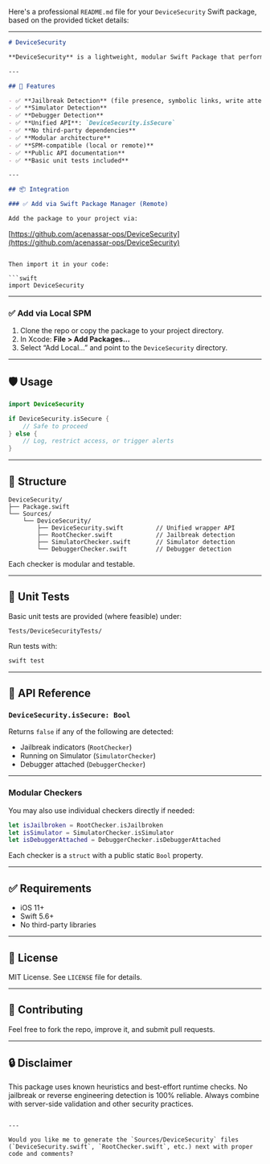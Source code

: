 Here's a professional `README.md` file for your `DeviceSecurity` Swift package, based on the provided ticket details:

---

```markdown
# DeviceSecurity

**DeviceSecurity** is a lightweight, modular Swift Package that performs runtime security checks on iOS devices to detect potential threats such as jailbreaking, simulators, attached debuggers, and reverse engineering tools. It is designed for easy integration and high customizability with no third-party dependencies.

---

## 🚀 Features

- ✅ **Jailbreak Detection** (file presence, symbolic links, write attempts)
- ✅ **Simulator Detection**
- ✅ **Debugger Detection**
- ✅ **Unified API**: `DeviceSecurity.isSecure`
- ✅ **No third-party dependencies**
- ✅ **Modular architecture**
- ✅ **SPM-compatible (local or remote)**
- ✅ **Public API documentation**
- ✅ **Basic unit tests included**

---

## 📦 Integration

### ✅ Add via Swift Package Manager (Remote)

Add the package to your project via:

```

[https://github.com/acenassar-ops/DeviceSecurity](https://github.com/acenassar-ops/DeviceSecurity)

````

Then import it in your code:

```swift
import DeviceSecurity
````

---

### ✅ Add via Local SPM

1. Clone the repo or copy the package to your project directory.
2. In Xcode: **File > Add Packages...**
3. Select “Add Local...” and point to the `DeviceSecurity` directory.

---

## 🛡 Usage

```swift
import DeviceSecurity

if DeviceSecurity.isSecure {
    // Safe to proceed
} else {
    // Log, restrict access, or trigger alerts
}
```

---

## 📂 Structure

```
DeviceSecurity/
├── Package.swift
└── Sources/
    └── DeviceSecurity/
        ├── DeviceSecurity.swift         // Unified wrapper API
        ├── RootChecker.swift            // Jailbreak detection
        ├── SimulatorChecker.swift       // Simulator detection
        └── DebuggerChecker.swift        // Debugger detection
```

Each checker is modular and testable.

---

## 🧪 Unit Tests

Basic unit tests are provided (where feasible) under:

```
Tests/DeviceSecurityTests/
```

Run tests with:

```bash
swift test
```

---

## 📖 API Reference

### `DeviceSecurity.isSecure: Bool`

Returns `false` if any of the following are detected:

* Jailbreak indicators (`RootChecker`)
* Running on Simulator (`SimulatorChecker`)
* Debugger attached (`DebuggerChecker`)

---

### Modular Checkers

You may also use individual checkers directly if needed:

```swift
let isJailbroken = RootChecker.isJailbroken
let isSimulator = SimulatorChecker.isSimulator
let isDebuggerAttached = DebuggerChecker.isDebuggerAttached
```

Each checker is a `struct` with a public static `Bool` property.

---

## ✅ Requirements

* iOS 11+
* Swift 5.6+
* No third-party libraries

---

## 📄 License

MIT License. See `LICENSE` file for details.

---

## 🙌 Contributing

Feel free to fork the repo, improve it, and submit pull requests.

---

## 🔒 Disclaimer

This package uses known heuristics and best-effort runtime checks. No jailbreak or reverse engineering detection is 100% reliable. Always combine with server-side validation and other security practices.

```

---

Would you like me to generate the `Sources/DeviceSecurity` files (`DeviceSecurity.swift`, `RootChecker.swift`, etc.) next with proper code and comments?
```
